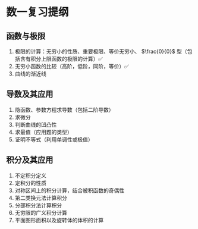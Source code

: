 # 数一复习提纲

## 函数与极限

1. 极限的计算：无穷小的性质、重要极限、等价无穷小、 $\frac{0}{0}$ 型（包括含有积分上限函数的极限的计算）✅
2. 无穷小函数的比较（高阶，低阶，同阶，等价）✅
3. 曲线的渐近线

## 导数及其应用

1. 隐函数、参数方程求导数（包括二阶导数）
2. 求微分
3. 判断曲线的凹凸性
4. 求最值（应用题的类型）
5. 证明不等式（利用单调性或极值）

## 积分及其应用

1. 不定积分定义
2. 定积分的性质
3. 对称区间上的积分计算，结合被积函数的奇偶性
4. 第二类换元法计算积分
5. 分部积分法计算积分
6. 无穷限的广义积分计算
7. 平面图形面积以及旋转体的体积的计算


